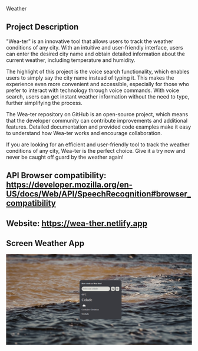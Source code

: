 Weather 

## Project Description 

"Wea-ter" is an innovative tool that allows users to track the weather conditions of any city. With an intuitive and user-friendly interface, users can enter the desired city name and obtain detailed information about the current weather, including temperature and humidity.

The highlight of this project is the voice search functionality, which enables users to simply say the city name instead of typing it. This makes the experience even more convenient and accessible, especially for those who prefer to interact with technology through voice commands. With voice search, users can get instant weather information without the need to type, further simplifying the process.

The Wea-ter repository on GitHub is an open-source project, which means that the developer community can contribute improvements and additional features. Detailed documentation and provided code examples make it easy to understand how Wea-ter works and encourage collaboration.

If you are looking for an efficient and user-friendly tool to track the weather conditions of any city, Wea-ter is the perfect choice. Give it a try now and never be caught off guard by the weather again!

## API Browser compatibility: https://developer.mozilla.org/en-US/docs/Web/API/SpeechRecognition#browser_compatibility
## Website: https://wea-ther.netlify.app


## Screen Weather App
![weather](https://github.com/brxzjunior/Weather/blob/b0353ef776008a76cfc1c7c154ff1642331c51e4/Weather%20app.png)
